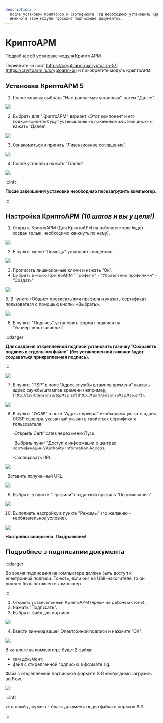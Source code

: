 ```yaml
---
description: >-
  После установки КриптоПро и Сертификата ГУЦ необходимо установить КриптоАРМ,
  именно в этом модуле проходит подписание документов.
---
```


# КриптоАРМ

Подробнее об установке модуля Крипто АРМ

Перейдите на сайт [https://cryptoarm.ru/cryptoarm-5/](https://cryptoarm.ru/cryptoarm-5/)  и приобретите модуль КриптоАРМ.

## Установка КриптоАРМ 5

1. После запуска  выбрать "Настраиваемая установка", затем "Далее".

![](<../../.gitbook/assets/image (46).png>)

2. Выбрать для "КриптоАРМ" вариант «Этот компонент и его подкомпоненты будут установлены на локальный жесткий диск» и нажать "Далее".

![](<../../.gitbook/assets/image (47).png>)

3. Ознакомиться и принять "Лицензионное соглашение".

![](<../../.gitbook/assets/image (48).png>)

4. После установки нажать "Готово".

![](<../../.gitbook/assets/image (49).png>)



:::info

**После завершения установки необходимо перезагрузить компьютер.**

:::

## Настройка КриптоАРМ _(10 шагов и вы у цели!)_

1. Открыть КриптоАРМ (Для КриптоАРМ на рабочем столе будет создан ярлык, необходимо кликнуть по нему).

![](<../../.gitbook/assets/image (50).png>)

2. В пункте меню "Помощь" установить лицензию.

![](<../../.gitbook/assets/image (51).png>)

3. Прописать лицензионные ключи и нажать "Ок".
4. Выбрать в меню КриптоАРМ "Профили" - "Управление профилями" -"Создать".

![](<../../.gitbook/assets/image (52).png>)

5\. В пункте «Общие» прописать имя профиля и указать сертификат пользователя с помощью кнопки «Выбрать».

![](<../../.gitbook/assets/image (53).png>)

6. В пункте "Подпись" установить формат подписи на "Усовершенствованная".

:::danger

**Для создания открепленной подписи установить галочку "Сохранять подпись в отдельном файле" (без установленной галочки будет создаваться прикрепленная подпись).**

:::

![](<../../.gitbook/assets/image (54).png>)

7. В пункте "TSP" в поле "Адрес службы штампов времени" указать адрес службы штампов времени (например, [http://tax4.tensor.ru/tsp/tsp.srf](http://tax4.tensor.ru/tsp/tsp.srf)).

![](<../../.gitbook/assets/image (55).png>)

8.  В пункте "OCSP" в поле "Адрес сервера" необходимо указать адрес OCSP сервера, указанный указан в свойствах сертификата пользователя.

    -Открыть Certificates через меню Пуск.

    -Выбрать пункт "Доступ к информации о центрах сертификации"/Authority Information Access.

    -Скопировать URL.

![](<../../.gitbook/assets/image (56).png>)

-Вставить полученный URL.

![](<../../.gitbook/assets/image (57).png>)

9. Выбрать в пункте "Профили" созданный профиль "По умолчанию".

![](<../../.gitbook/assets/image (58).png>)

10. Выполнить настройку в пункте "Режимы" (по желанию - необязательное условие).

![](<../../.gitbook/assets/image (59).png>)

**Настройка завершена. Поздравляем!**

## Подробнее о подписании документа

:::danger

Во время подписания на компьютере должен быть доступ к электронной подписи. То есть, если она на USB-накопителе, то он должен быть вставлен в компьютер.

:::

1. Открыть установленный КриптоАРМ (ярлык на рабочем столе).
2. Нажать "Подписать".
3. Выбрать файл для подписи.

![](<../../.gitbook/assets/image (60).png>)

4. Ввести пин-код вашей Электронной подписи и нажмите "ОК".

![](<../../.gitbook/assets/image (61).png>)

В каталоге на компьютере будет 2 файла:

* сам документ;
* файл с открепленной подписью в формате sig.

Файл с открепленной подписью в формате SIG необходимо загрузить во Flow.

![](<../../.gitbook/assets/image (62).png>)

:::info

Итоговый документ - бланк документа и два файла в формате SIG

:::
